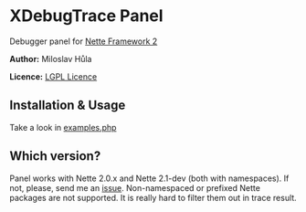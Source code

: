 XDebugTrace Panel
=================
Debugger panel for [Nette Framework 2](http://nette.org)

**Author:** Miloslav Hůla

**Licence:** [LGPL Licence](http://www.gnu.org/licenses/lgpl.html)


Installation & Usage
--------------------
Take a look in [examples.php](https://github.com/milo/XDebugTracePanel/blob/master/examples.php)


Which version?
--------------
Panel works with Nette 2.0.x and Nette 2.1-dev (both with namespaces). If not, please, send me an [issue](https://github.com/milo/XDebugTracePanel/issues).
Non-namespaced or prefixed Nette packages are not supported. It is really hard to filter them out in trace result.
